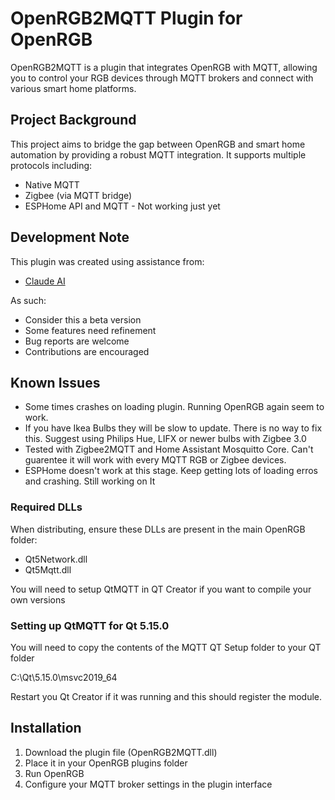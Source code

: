 # OpenRGB2MQTT Plugin for OpenRGB

OpenRGB2MQTT is a plugin that integrates OpenRGB with MQTT, allowing you to control your RGB devices through MQTT brokers and connect with various smart home platforms.

## Project Background

This project aims to bridge the gap between OpenRGB and smart home automation by providing a robust MQTT integration. It supports multiple protocols including:
- Native MQTT
- Zigbee (via MQTT bridge)
- ESPHome API and MQTT - Not working just yet

## Development Note

This plugin was created using assistance from:
- [Claude AI](https://claude.ai)

As such:
- Consider this a beta version
- Some features need refinement
- Bug reports are welcome
- Contributions are encouraged

## Known Issues

- Some times crashes on loading plugin. Running OpenRGB again seem to work.
- If you have Ikea Bulbs they will be slow to update. There is no way to fix this. Suggest using Philips Hue, LIFX or newer bulbs with Zigbee 3.0
- Tested with Zigbee2MQTT and Home Assistant Mosquitto Core. Can't guarentee it will work with every MQTT RGB or Zigbee devices.
- ESPHome doesn't work at this stage. Keep getting lots of loading erros and crashing. Still working on It


### Required DLLs
When distributing, ensure these DLLs are present in the main OpenRGB folder:

- Qt5Network.dll
- Qt5Mqtt.dll

You will need to setup QtMQTT in QT Creator if you want to compile your own versions

### Setting up QtMQTT for Qt 5.15.0

You will need to copy the contents of the MQTT QT Setup folder to your QT folder

C:\Qt\5.15.0\msvc2019_64

Restart you Qt Creator if it was running and this should register the module.

## Installation

1. Download the plugin file (OpenRGB2MQTT.dll)
2. Place it in your OpenRGB plugins folder
3. Run OpenRGB
4. Configure your MQTT broker settings in the plugin interface


